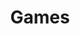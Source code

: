 ---
layout: all-games
title: Games
permalink: /games/
title-one: Games of 2018
title-two: Games of 2017
description-one: The second year of putting all my thoughts about games into words
description-two: A journal of the games I played in 2017
---